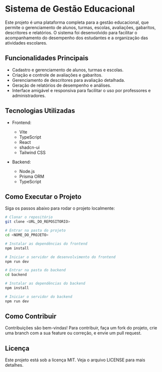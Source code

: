 # Sistema de Gestão Educacional

Este projeto é uma plataforma completa para a gestão educacional, que permite o gerenciamento de alunos, turmas, escolas, avaliações, gabaritos, descritores e relatórios. O sistema foi desenvolvido para facilitar o acompanhamento do desempenho dos estudantes e a organização das atividades escolares.

## Funcionalidades Principais

- Cadastro e gerenciamento de alunos, turmas e escolas.
- Criação e controle de avaliações e gabaritos.
- Gerenciamento de descritores para avaliação detalhada.
- Geração de relatórios de desempenho e análises.
- Interface amigável e responsiva para facilitar o uso por professores e administradores.

## Tecnologias Utilizadas

- Frontend:
  - Vite
  - TypeScript
  - React
  - shadcn-ui
  - Tailwind CSS

- Backend:
  - Node.js
  - Prisma ORM
  - TypeScript

## Como Executar o Projeto

Siga os passos abaixo para rodar o projeto localmente:

```sh
# Clonar o repositório
git clone <URL_DO_REPOSITORIO>

# Entrar na pasta do projeto
cd <NOME_DO_PROJETO>

# Instalar as dependências do frontend
npm install

# Iniciar o servidor de desenvolvimento do frontend
npm run dev

# Entrar na pasta do backend
cd backend

# Instalar as dependências do backend
npm install

# Iniciar o servidor do backend
npm run dev
```

## Como Contribuir

Contribuições são bem-vindas! Para contribuir, faça um fork do projeto, crie uma branch com a sua feature ou correção, e envie um pull request.

## Licença

Este projeto está sob a licença MIT. Veja o arquivo LICENSE para mais detalhes.
